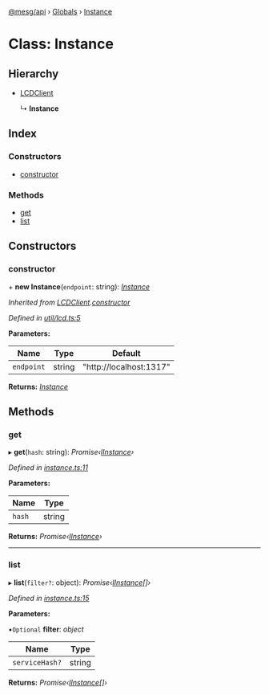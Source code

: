 [@mesg/api](../README.md) › [Globals](../globals.md) › [Instance](instance.md)

# Class: Instance

## Hierarchy

* [LCDClient](lcdclient.md)

  ↳ **Instance**

## Index

### Constructors

* [constructor](instance.md#constructor)

### Methods

* [get](instance.md#get)
* [list](instance.md#list)

## Constructors

###  constructor

\+ **new Instance**(`endpoint`: string): *[Instance](instance.md)*

*Inherited from [LCDClient](lcdclient.md).[constructor](lcdclient.md#constructor)*

*Defined in [util/lcd.ts:5](https://github.com/mesg-foundation/js-sdk/blob/6f7dc6f/packages/api/src/util/lcd.ts#L5)*

**Parameters:**

Name | Type | Default |
------ | ------ | ------ |
`endpoint` | string | "http://localhost:1317" |

**Returns:** *[Instance](instance.md)*

## Methods

###  get

▸ **get**(`hash`: string): *Promise‹[IInstance](../globals.md#iinstance)›*

*Defined in [instance.ts:11](https://github.com/mesg-foundation/js-sdk/blob/6f7dc6f/packages/api/src/instance.ts#L11)*

**Parameters:**

Name | Type |
------ | ------ |
`hash` | string |

**Returns:** *Promise‹[IInstance](../globals.md#iinstance)›*

___

###  list

▸ **list**(`filter?`: object): *Promise‹[IInstance](../globals.md#iinstance)[]›*

*Defined in [instance.ts:15](https://github.com/mesg-foundation/js-sdk/blob/6f7dc6f/packages/api/src/instance.ts#L15)*

**Parameters:**

▪`Optional`  **filter**: *object*

Name | Type |
------ | ------ |
`serviceHash?` | string |

**Returns:** *Promise‹[IInstance](../globals.md#iinstance)[]›*
